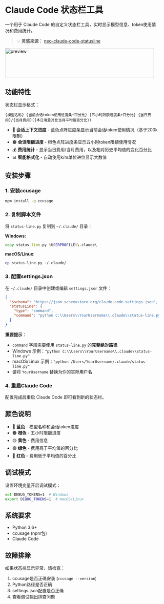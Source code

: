# Claude Code 状态栏工具

一个用于 Claude Code 的自定义状态栏工具，实时显示模型信息、token使用情况和费用统计。

> 💡 **灵感来源：** [neo-claude-code-statusline](https://github.com/neorena-dev/neo-claude-code-statusline)

<img width="488" height="98" alt="preview" src="https://github.com/user-attachments/assets/58f72622-1088-40c8-8c4f-ee6cae5b6318" />

  
## 功能特性

状态栏显示格式：
```
{模型名称} {当前会话token使用进度条+百分比} {五小时限额进度条+百分比} {当日费用}/{当月费用}({本日用量对比当月平均值百分比})
```

- 🔵 **会话上下文进度** - 蓝色点阵进度条显示当前会话token使用情况（基于200k限制）
- 🟠 **会话限额进度** - 橙色点阵进度条显示五小时token限额使用情况
- 💰 **费用统计** - 显示当日费用/当月费用，以及相对历史平均值的变化百分比
- 📊 **智能格式化** - 自动使用k/m单位进位显示大数值

## 安装步骤

### 1. 安装ccusage
```bash
npm install -g ccusage
```

### 2. 复制脚本文件
将 `status-line.py` 复制到 `~/.claude/` 目录：

**Windows:**
```cmd
copy status-line.py %USERPROFILE%\.claude\
```

**macOS/Linux:**
```bash
cp status-line.py ~/.claude/
```

### 3. 配置settings.json
在 `~/.claude/` 目录中创建或编辑 `settings.json` 文件：

```json
{
  "$schema": "https://json.schemastore.org/claude-code-settings.json",
  "statusLine": {
    "type": "command",
    "command": "python C:\\Users\\YourUsername\\.claude\\status-line.py"
  }
}
```

**重要提示**：
- `command` 字段需要使用 `status-line.py` 的**完整绝对路径**
- Windows 示例：`"python C:\\Users\\YourUsername\\.claude\\status-line.py"`
- macOS/Linux 示例：`"python /Users/YourUsername/.claude/status-line.py"`
- 请将 `YourUsername` 替换为你的实际用户名

### 4. 重启Claude Code
配置完成后重启 Claude Code 即可看到新的状态栏。

## 颜色说明

- 🔵 **蓝色** - 模型名称和会话token进度
- 🟠 **橙色** - 五小时限额进度  
- 🟡 **黄色** - 费用信息
- 🟢 **绿色** - 费用高于平均值的百分比
- 🔴 **红色** - 费用低于平均值的百分比

## 调试模式

设置环境变量开启调试模式：
```bash
set DEBUG_TOKENS=1  # Windows
export DEBUG_TOKENS=1  # macOS/Linux
```

## 系统要求

- Python 3.6+
- ccusage (npm包)
- Claude Code

## 故障排除

如果状态栏显示异常，请检查：
1. ccusage是否正确安装 (`ccusage --version`)
2. Python路径是否正确
3. settings.json配置是否正确
4. 查看调试输出排查问题
